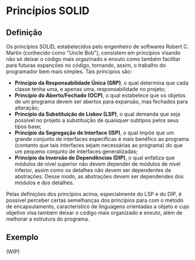 # Princípios SOLID

## Definição

Os princípios SOLID, estabelecidos pelo engenheiro de softwares Robert C. Martin (conhecido como "Uncle Bob"), consistem em princípios visando não só deixar o código mais orgazinado e enxuto como também facilitar para futuras expanções no código, tornando, assim, o trabalho do programador bem mais simples. Tais princípios são:

- **Princípio da Responsabilidade Única (SRP)**, o qual determina que cada classe tenha uma, e apenas uma, responsabilidade no projeto;
- **Princípio do Aberto/Fechado (OCP)**, o qual estabelece que os objetos de um programa devem ser abertos para expansão, mas fechados para alteração;
- **Princípio da Substituição de Liskov (LSP)**, o qual demanda que seja possível no projeto a substituição de quaisquer subtipos pelos seus tipos base;
- **Princípio da Segregação de Interface (ISP)**, o qual impõe que um grande conjunto de interfaces específicas é mais benéfico ao programa (contanto que tais interfaces sejam necessárias ao programa) do que um pequeno conjunto de interfaces generalizadas;
- **Princípio da Inversão de Dependências (DIP)**, o qual enfatiza que módulos de nível superior não devem depender de módulos de nível inferior, assim como os detalhes não devem ser dependentes de abstrações. Desse modo, as abstrações devem ser dependendes dos módulos e dos detalhes.

Pelas definições dos princípios acima, especialmente do LSP e do DIP, é possível perceber certas semelhanças dos princípios para com o método de encapsulamento, característico de linguagens orientadas a objeto e cujo objetivo visa também deixar o código mais organizado e enxuto, além de melhorar a estrutura do programa.

## Exemplo

(WIP)
